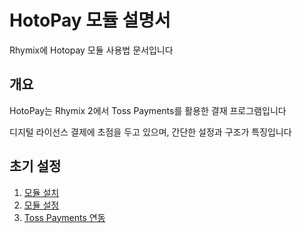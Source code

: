 # HotoPay 모듈 설명서

Rhymix에 Hotopay 모듈 사용법 문서입니다



## 개요

HotoPay는 Rhymix 2에서 Toss Payments를 활용한 결재 프로그램입니다

디지털 라이선스 결제에 초점을 두고 있으며, 간단한 설정과 구조가 특징입니다



## 초기 설정

1. [모듈 설치](./docs/install_module.md)
2. [모듈 설정](./docs/setting_module.md)
3. [Toss Payments 연동](./docs/tosspayments_setting.md)

